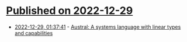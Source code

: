 # [Published on 2022-12-29](index.md)

* [2022-12-29, 01:37:41](https://news.ycombinator.com/item?id=34168452) - [Austral: A systems language with linear types and capabilities](https://borretti.me/article/introducing-austral)
